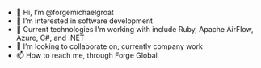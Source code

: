 - 👋 Hi, I’m @forgemichaelgroat
- 👀 I’m interested in software development
- 🌱 Current technologies I'm working with include Ruby, Apache AirFlow, Azure, C#, and .NET
- 💞️ I’m looking to collaborate on, currently company work
- 📫 How to reach me, through Forge Global

<!---
forgemichaelgroat/forgemichaelgroat is a ✨ special ✨ repository because its `README.md` (this file) appears on your GitHub profile.
You can click the Preview link to take a look at your changes.
--->
